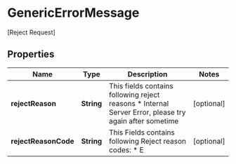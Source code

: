 

# GenericErrorMessage

[Reject Request]

## Properties

| Name | Type | Description | Notes |
|------------ | ------------- | ------------- | -------------|
|**rejectReason** | **String** | This fields contains following reject reasons * Internal Server Error, please try again after sometime  |  [optional] |
|**rejectReasonCode** | **String** | This Fields contains following Reject reason codes: * E  |  [optional] |



